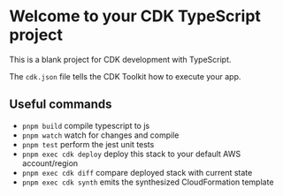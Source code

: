 # Welcome to your CDK TypeScript project

This is a blank project for CDK development with TypeScript.

The `cdk.json` file tells the CDK Toolkit how to execute your app.

## Useful commands

* `pnpm build`   compile typescript to js
* `pnpm watch`   watch for changes and compile
* `pnpm test`    perform the jest unit tests
* `pnpm exec cdk deploy`  deploy this stack to your default AWS account/region
* `pnpm exec cdk diff`    compare deployed stack with current state
* `pnpm exec cdk synth`   emits the synthesized CloudFormation template
